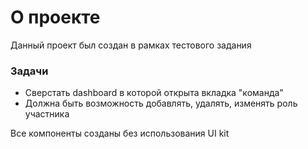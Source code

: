 # О проекте

Данный проект был создан в рамках тестового задания

### Задачи
- Сверстать dashboard в которой открыта вкладка "команда"
- Должна быть возможность добавлять, удалять, изменять роль участника

Все компоненты созданы без использования UI kit 


